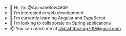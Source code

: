 - 👋 Hi, I’m @AnimateBow4809
- 👀 I’m interested in web devolopment
- 🌱 I’m currently learning Angular and TypeScript
- 💞️ I’m looking to collaborate on Spring applications
- 📫 You can reach me at alidashtbozorg709@gmail.com

<!---
AnimateBow4809/AnimateBow4809 is a ✨ special ✨ repository because its `README.md` (this file) appears on your GitHub profile.
You can click the Preview link to take a look at your changes.
--->
